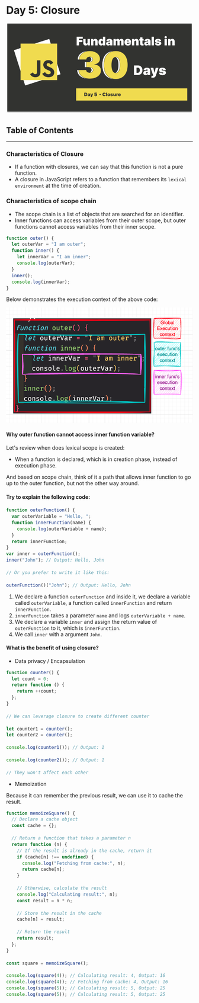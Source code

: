 # Day 5: Closure

![Closure](./Day-5.png)

## Table of Contents

---

### Characteristics of Closure

- If a function with closures, we can say that this function is not a pure function.
- A closure in JavaScript refers to a function that remembers its `lexical environment` at the time of creation.

### Characteristics of scope chain

- The scope chain is a list of objects that are searched for an identifier.
- Inner functions can access variables from their outer scope, but outer functions cannot access variables from their inner scope.

```js
function outer() {
  let outerVar = "I am outer";
  function inner() {
    let innerVar = "I am inner";
    console.log(outerVar);
  }
  inner();
  console.log(innerVar);
}
```

Below demonstrates the execution context of the above code:

![Execution Context](./execution-context.png)

#### Why outer function cannot access inner function variable?

Let's review when does lexical scope is created:

- When a function is declared, which is in creation phase, instead of execution phase.

And based on scope chain, think of it a path that allows inner function to go up to the outer function, but not the other way around.

#### Try to explain the following code:

```js
function outerFunction() {
  var outerVariable = "Hello, ";
  function innerFunction(name) {
    console.log(outerVariable + name);
  }
  return innerFunction;
}
var inner = outerFunction();
inner("John"); // Output: Hello, John

// Or you prefer to write it like this:

outerFunction()("John"); // Output: Hello, John
```

1. We declare a function `outerFunction` and inside it, we declare a variable called `outerVariable`, a function called `innerFunction` and return `innerFunction`.
2. `innerFunction` takes a parameter `name` and logs `outerVariable + name`.
3. We declare a variable `inner` and assign the return value of `outerFunction` to it, which is `innerFunction`.
4. We call `inner` with a argument `John`.

#### What is the benefit of using closure?

- Data privacy / Encapsulation

```js
function counter() {
  let count = 0;
  return function () {
    return ++count;
  };
}

// We can leverage closure to create different counter

let counter1 = counter();
let counter2 = counter();

console.log(counter1()); // Output: 1

console.log(counter2()); // Output: 1

// They won't affect each other
```

- Memoization

Because it can remember the previous result, we can use it to cache the result.

```js
function memoizeSquare() {
  // Declare a cache object
  const cache = {};

  // Return a function that takes a parameter n
  return function (n) {
    // If the result is already in the cache, return it
    if (cache[n] !== undefined) {
      console.log("Fetching from cache:", n);
      return cache[n];
    }

    // Otherwise, calculate the result
    console.log("Calculating result:", n);
    const result = n * n;

    // Store the result in the cache
    cache[n] = result;

    // Return the result
    return result;
  };
}

const square = memoizeSquare();

console.log(square(4)); // Calculating result: 4, Output: 16
console.log(square(4)); // Fetching from cache: 4, Output: 16
console.log(square(5)); // Calculating result: 5, Output: 25
console.log(square(5)); // Calculating result: 5, Output: 25
```

